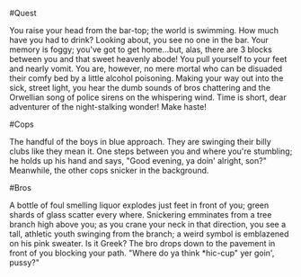 #Quest

You raise your head from the bar-top; the world is swimming. How much have you had to drink? Looking about, you see no one in the bar. Your memory is foggy; you've got to get home...but, alas, there are 3 blocks between you and that sweet heavenly abode! You pull yourself to your feet and nearly vomit. You are, however, no mere mortal who can be disuaded their comfy bed by a little alcohol poisoning. Making your way out into the sick, street light, you hear the dumb sounds of bros chattering and the Orwellian song of police sirens on the whispering wind. Time is short, dear adventurer of the night-stalking wonder! Make haste!

#Cops 

The handful of the boys in blue approach. They are swinging their billy clubs like they mean it. One steps between you and where you're stumbling; he holds up his hand and says, "Good evening, ya doin' alright, son?" Meanwhile, the other cops snicker in the background.

#Bros

A bottle of foul smelling liquor explodes just feet in front of you; green shards of glass scatter every where. Snickering emminates from a tree branch high above you; as you crane your neck in that direction, you see a tall, athletic youth swinging from the branch; a weird symbol is emblazened on his pink sweater. Is it Greek? The bro drops down to the pavement in front of you blocking your path.
"Where do ya think *hic-cup" yer goin', pussy?"

